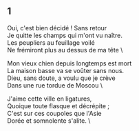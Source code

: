 ## 1

Oui, c'est bien décidé ! Sans retour \
Je quitte les champs qui m'ont vu naître. \
Les peupliers au feuillage voilé \
Ne frémiront plus au dessus de ma tête \

Mon vieux chien depuis longtemps est mort \
La maison basse va se voûter sans nous. \
Dieu, sans doute, a voulu que je crève \
Dans une rue tordue de Moscou \

J'aime cette ville en ligatures, \
Quoique toute flasque et décrépite ; \
C'est sur ces coupoles que l'Asie \
Dorée et somnolente s'alite. \
